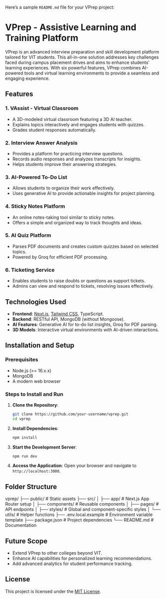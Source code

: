 Here’s a sample `README.md` file for your VPrep project:

# VPrep - Assistive Learning and Training Platform

VPrep is an advanced interview preparation and skill development platform tailored for VIT students. This all-in-one solution addresses key challenges faced during campus placement drives and aims to enhance students' learning experiences. With six powerful features, VPrep combines AI-powered tools and virtual learning environments to provide a seamless and engaging experience.

## Features

### 1. **VAssist - Virtual Classroom**
- A 3D-modeled virtual classroom featuring a 3D AI teacher.
- Explains topics interactively and engages students with quizzes.
- Grades student responses automatically.

### 2. **Interview Answer Analysis**
- Provides a platform for practicing interview questions.
- Records audio responses and analyzes transcripts for insights.
- Helps students improve their answering strategies.

### 3. **AI-Powered To-Do List**
- Allows students to organize their work effectively.
- Uses generative AI to provide actionable insights for project planning.

### 4. **Sticky Notes Platform**
- An online notes-taking tool similar to sticky notes.
- Offers a simple and organized way to track thoughts and ideas.

### 5. **AI Quiz Platform**
- Parses PDF documents and creates custom quizzes based on selected topics.
- Powered by Groq for efficient PDF processing.

### 6. **Ticketing Service**
- Enables students to raise doubts or questions as support tickets.
- Admins can view and respond to tickets, resolving issues effectively.


## Technologies Used
- **Frontend**: [Next.js](https://nextjs.org/), [Tailwind CSS](https://tailwindcss.com/), TypeScript.
- **Backend**: RESTful API, MongoDB (without Mongoose).
- **AI Features**: Generative AI for to-do list insights, Groq for PDF parsing.
- **3D Models**: Interactive virtual environments with AI-driven interactions.


## Installation and Setup

### Prerequisites
- Node.js (>= 16.x.x)
- MongoDB
- A modern web browser

### Steps to Install and Run

1. **Clone the Repository**:
   ```bash
   git clone https://github.com/your-username/vprep.git
   cd vprep
   ```

2. **Install Dependencies**:
   ```bash
   npm install
   ```

3. **Start the Development Server**:
   ```bash
   npm run dev
   ```

4. **Access the Application**:
   Open your browser and navigate to `http://localhost:3000`.


## Folder Structure

vprep/
├── public/               # Static assets
├── src/
│   ├── app/              # Next.js App Router setup
│   ├── components/       # Reusable components
│   ├── pages/            # API endpoints
│   ├── styles/           # Global and component-specific styles
│   └── utils/            # Helper functions
├── .env.local.example    # Environment variable template
├── package.json          # Project dependencies
└── README.md             # Documentation

## Future Scope
- Extend VPrep to other colleges beyond VIT.
- Enhance AI capabilities for personalized learning recommendations.
- Add advanced analytics for student performance tracking.

## License
This project is licensed under the [MIT License](LICENSE).
